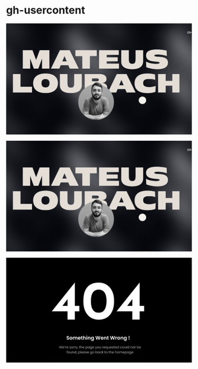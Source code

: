 # gh-usercontent

![main](https://github.com/mateusloubach/gh-usercontent/blob/main/mainimage.png)


![App Screenshot](https://raw.githubusercontent.com/mateusloubach/gh-usercontent/main/mainimage.png)



![App 404](https://raw.githubusercontent.com/mateusloubach/gh-usercontent/main/404.png)
